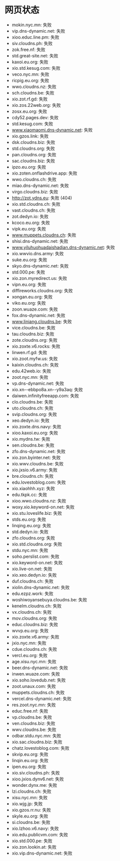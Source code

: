 # 网页状态
- mokin.nyc.mn: 失败
- vip.dns-dynamic.net: 失败
- xioo.educ.line.pm: 失败
- siv.cloudns.ph: 失败
- zok.free.nf: 失败
- std.great-site.net: 失败
- kaxoi.eu.org: 失败
- xio.std.kesug.com: 失败
- veco.nyc.mn: 失败
- ricpig.eu.org: 失败
- wwo.cloudns.nz: 失败
- sch.cloudns.be: 失败
- xio.zot.rf.gd: 失败
- xio.zos.22web.org: 失败
- zosx.eu.org: 失败
- cdy52.pages.dev: 失败
- std.kesug.com: 失败
- www.xiaomaomi.dns-dynamic.net: 失败
- xio.gzos.link: 失败
- dsk.cloudns.biz: 失败
- std.cloudns.org: 失败
- pan.cloudns.org: 失败
- sac.cloudns.biz: 失败
- ipzo.eu.org: 失败
- xio.zoten.onflashdrive.app: 失败
- wwo.cloudns.ch: 失败
- miao.dns-dynamic.net: 失败
- virgo.cloudns.biz: 失败
- http://zot.ydns.eu: 失败 (404)
- xio.std.cloudns.ch: 失败
- vast.cloudns.ch: 失败
- zot.dedyn.io: 失败
- kcoco.eu.org: 失败
- vipk.eu.org: 失败
- www.muppets.cloudns.ch: 失败
- shisi.dns-dynamic.net: 失败
- www.yiluhuohuadaishadian.dns-dynamic.net: 失败
- xio.wwvio.dns.army: 失败
- suke.eu.org: 失败
- skyo.dns-dynamic.net: 失败
- std.000.pe: 失败
- xio.zon.myredirect.us: 失败
- vipn.eu.org: 失败
- diffireworks.cloudns.org: 失败
- xongan.eu.org: 失败
- viko.eu.org: 失败
- zoon.wuaze.com: 失败
- fox.dns-dynamic.net: 失败
- www.liniang.cloudns.be: 失败
- vice.cloudns.be: 失败
- tau.cloudns.biz: 失败
- zote.cloudns.org: 失败
- xio.zoxte.v6.rocks: 失败
- linwen.rf.gd: 失败
- xio.zoot.myfw.us: 失败
- kaixin.cloudns.ch: 失败
- edu.42web.io: 失败
- zoot.nyc.mn: 失败
- vp.dns-dynamic.net: 失败
- xio.xn--ebbpo8a.xn--y9a3aq: 失败
- daiwen.infinityfreeapp.com: 失败
- clo.cloudns.be: 失败
- uto.cloudns.ch: 失败
- svip.cloudns.org: 失败
- xeo.dedyn.io: 失败
- xio.zoxte.dns.navy: 失败
- xioo.kaxoi.eu.org: 失败
- xio.mydns.tw: 失败
- sen.cloudns.be: 失败
- zfo.dns-dynamic.net: 失败
- xio.zon.byinter.net: 失败
- xio.wwv.cloudns.be: 失败
- xio.jxsio.v6.army: 失败
- bre.cloudns.ch: 失败
- edu.lovestoblog.com: 失败
- xio.xiaohhh.xyz: 失败
- edu.tkpk.cc: 失败
- xioo.wwo.cloudns.nz: 失败
- woxy.xio.keyword-on.net: 失败
- xio.stu.loveslife.biz: 失败
- stds.eu.org: 失败
- linqing.eu.org: 失败
- std.dedyn.io: 失败
- zfo.cloudns.org: 失败
- xio.std.cloudns.org: 失败
- stdu.nyc.mn: 失败
- soho.perslist.com: 失败
- xio.keyword-on.net: 失败
- xio.live-on.net: 失败
- xio.xeo.dedyn.io: 失败
- duf.cloudns.ch: 失败
- xiolin.dns-dynamic.net: 失败
- edu.ezpz.work: 失败
- woshiwoyansebuya.cloudns.be: 失败
- kenelm.cloudns.ch: 失败
- vx.cloudns.ch: 失败
- mov.cloudns.org: 失败
- educ.cloudns.biz: 失败
- wvvp.eu.org: 失败
- xio.zoxte.v6.army: 失败
- jxio.nyc.mn: 失败
- cdue.cloudns.ch: 失败
- vercl.eu.org: 失败
- age.xisu.nyc.mn: 失败
- beer.dns-dynamic.net: 失败
- inwen.wuaze.com: 失败
- xio.soho.lovedub.net: 失败
- zoot.unaux.com: 失败
- muppets.cloudns.ch: 失败
- vercel.dns-dynamic.net: 失败
- res.zoot.nyc.mn: 失败
- educ.free.nf: 失败
- vp.cloudns.be: 失败
- ven.cloudns.biz: 失败
- wwv.cloudns.be: 失败
- odbar.stdu.nyc.mn: 失败
- xio.sac.cloudns.biz: 失败
- chatz.lovestoblog.com: 失败
- skvip.eu.org: 失败
- linqin.eu.org: 失败
- ipen.eu.org: 失败
- xio.siv.cloudns.ph: 失败
- xioo.jxios.dynv6.net: 失败
- wonder.dynx.me: 失败
- lzi.cloudns.ch: 失败
- xisu.nyc.mn: 失败
- xio.wjg.jp: 失败
- xio.gzos.rr.nu: 失败
- skyle.eu.org: 失败
- si.cloudns.be: 失败
- xio.lzhoo.v6.navy: 失败
- xio.edu.publicvm.com: 失败
- xio.std.000.pe: 失败
- xio.zon.lookin.at: 失败
- xio.vip.dns-dynamic.net: 失败
